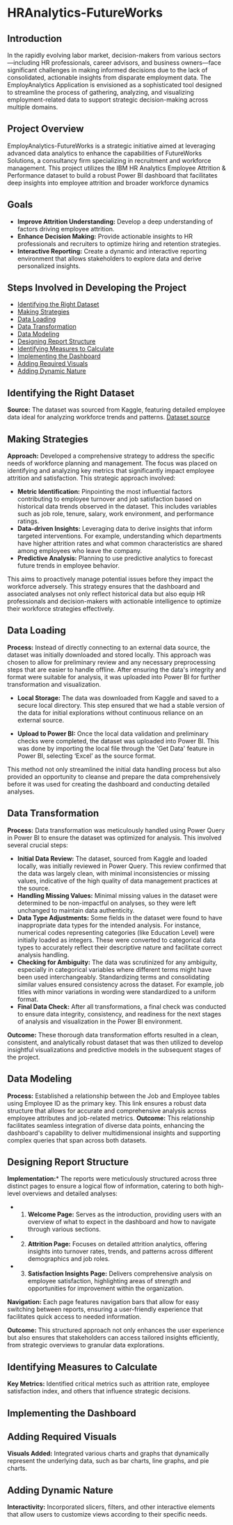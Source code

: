 # HRAnalytics-FutureWorks
## Introduction
In the rapidly evolving labor market, decision-makers from various sectors—including HR professionals, career advisors, and business owners—face significant challenges in making informed decisions due to the lack of consolidated, actionable insights from disparate employment data. The EmployAnalytics Application is envisioned as a sophisticated tool designed to streamline the process of gathering, analyzing, and visualizing employment-related data to support strategic decision-making across multiple domains.
## Project Overview
EmployAnalytics-FutureWorks is a strategic initiative aimed at leveraging advanced data analytics to enhance the capabilities of FutureWorks Solutions, a consultancy firm specializing in recruitment and workforce management. This project utilizes the IBM HR Analytics Employee Attrition & Performance dataset to build a robust Power BI dashboard that facilitates deep insights into employee attrition and broader workforce dynamics
## Goals
- **Improve Attrition Understanding:** Develop a deep understanding of factors driving employee attrition.
- **Enhance Decision Making:** Provide actionable insights to HR professionals and recruiters to optimize hiring and retention strategies.
- **Interactive Reporting:** Create a dynamic and interactive reporting environment that allows stakeholders to explore data and derive personalized insights.
  
## Steps Involved in Developing the Project
- [Identifying the Right Dataset](#identifying-the-right-dataset)
- [Making Strategies](#making-strategies)
- [Data Loading](#data-loading)
- [Data Transformation](#data-transformation)
- [Data Modeling](#data-modeling)
- [Designing Report Structure](#designing-report-structure)
- [Identifying Measures to Calculate](#identifying-measures-to-calculate)
- [Implementing the Dashboard](#implementing-the-dashboard)
- [Adding Required Visuals](#adding-required-visuals)
- [Adding Dynamic Nature](#adding-dynamic-nature)
  
## Identifying the Right Dataset

**Source:** The dataset was sourced from Kaggle, featuring detailed employee data ideal for analyzing workforce trends and patterns.
[Dataset source](https://www.kaggle.com/datasets/pavansubhasht/ibm-hr-analytics-attrition-dataset)

## Making Strategies
**Approach:** Developed a comprehensive strategy to address the specific needs of workforce planning and management. The focus was placed on identifying and analyzing key metrics that significantly impact employee attrition and satisfaction. This strategic approach involved:

  - **Metric Identification:** Pinpointing the most influential factors contributing to employee turnover and job satisfaction based on historical data trends observed in the dataset. This includes variables such as job role, tenure, salary, work environment, and performance ratings.
  - **Data-driven Insights:** Leveraging data to derive insights that inform targeted interventions. For example, understanding which departments have higher attrition rates and what common characteristics are shared among employees who leave the company.
  - **Predictive Analysis:** Planning to use predictive analytics to forecast future trends in employee behavior.
    
This aims to proactively manage potential issues before they impact the workforce adversely.
This strategy ensures that the dashboard and associated analyses not only reflect historical data but also equip HR professionals and decision-makers with actionable intelligence to optimize their workforce strategies effectively.

## Data Loading
**Process:** Instead of directly connecting to an external data source, the dataset was initially downloaded and stored locally. This approach was chosen to allow for preliminary review and any necessary preprocessing steps that are easier to handle offline. After ensuring the data's integrity and format were suitable for analysis, it was uploaded into Power BI for further transformation and visualization.

- **Local Storage:** The data was downloaded from Kaggle and saved to a secure local directory. This step ensured that we had a stable version of the data for initial explorations without continuous reliance on an external source.

- **Upload to Power BI:** Once the local data validation and preliminary checks were completed, the dataset was uploaded into Power BI. This was done by importing the local file through the 'Get Data' feature in Power BI, selecting ‘Excel’ as the source format.

This method not only streamlined the initial data handling process but also provided an opportunity to cleanse and prepare the data comprehensively before it was used for creating the dashboard and conducting detailed analyses.

## Data Transformation
**Process:** Data transformation was meticulously handled using Power Query in Power BI to ensure the dataset was optimized for analysis. This involved several crucial steps:
- **Initial Data Review:** The dataset, sourced from Kaggle and loaded locally, was initially reviewed in Power Query. This review confirmed that the data was largely clean, with minimal inconsistencies or missing values, indicative of the high quality of data management practices at the source.
- **Handling Missing Values:** Minimal missing values in the dataset were determined to be non-impactful on analyses, so they were left unchanged to maintain data authenticity.
- **Data Type Adjustments:** Some fields in the dataset were found to have inappropriate data types for the intended analysis. For instance, numerical codes representing categories (like Education Level) were initially loaded as integers. These were converted to categorical data types to accurately reflect their descriptive nature and facilitate correct analysis handling.
- **Checking for Ambiguity:** The data was scrutinized for any ambiguity, especially in categorical variables where different terms might have been used interchangeably. Standardizing terms and consolidating similar values ensured consistency across the dataset. For example, job titles with minor variations in wording were standardized to a uniform format.
- **Final Data Check:** After all transformations, a final check was conducted to ensure data integrity, consistency, and readiness for the next stages of analysis and visualization in the Power BI environment.

**Outcome:** These thorough data transformation efforts resulted in a clean, consistent, and analytically robust dataset that was then utilized to develop insightful visualizations and predictive models in the subsequent stages of the project.

## Data Modeling
**Process:** Established a relationship between the Job and Employee tables using Employee ID as the primary key. This link ensures a robust data structure that allows for accurate and comprehensive analysis across employee attributes and job-related metrics.
**Outcome:** This relationship facilitates seamless integration of diverse data points, enhancing the dashboard's capability to deliver multidimensional insights and supporting complex queries that span across both datasets.

## Designing Report Structure
**Implementation:*** The reports were meticulously structured across three distinct pages to ensure a logical flow of information, catering to both high-level overviews and detailed analyses:
- 1. **Welcome Page:** Serves as the introduction, providing users with an overview of what to expect in the dashboard and how to navigate through various sections.

- 2. **Attrition Page:** Focuses on detailed attrition analytics, offering insights into turnover rates, trends, and patterns across different demographics and job roles.

- 3. **Satisfaction Insights Page:** Delivers comprehensive analysis on employee satisfaction, highlighting areas of strength and opportunities for improvement within the organization.

**Navigation:** Each page features navigation bars that allow for easy switching between reports, ensuring a user-friendly experience that facilitates quick access to needed information.

**Outcome:** This structured approach not only enhances the user experience but also ensures that stakeholders can access tailored insights efficiently, from strategic overviews to granular data explorations.

## Identifying Measures to Calculate
**Key Metrics:** Identified critical metrics such as attrition rate, employee satisfaction index, and others that influence strategic decisions.

## Implementing the Dashboard

## Adding Required Visuals
**Visuals Added:** Integrated various charts and graphs that dynamically represent the underlying data, such as bar charts, line graphs, and pie charts.

## Adding Dynamic Nature
**Interactivity:** Incorporated slicers, filters, and other interactive elements that allow users to customize views according to their specific needs.

